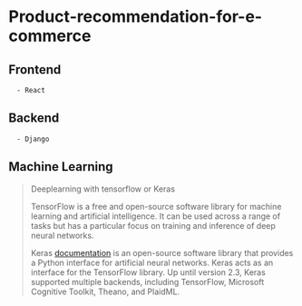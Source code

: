 # Product-recommendation-for-e-commerce
## Frontend 
      - React
## Backend 
      - Django
## Machine Learning
> Deeplearning with tensorflow or Keras
>
> TensorFlow is a free and open-source software library for machine learning and artificial intelligence. It can be used across a range of tasks but has a particular focus on training and inference of deep neural networks. 
>
> Keras [documentation](https://keras.io/)
> is an open-source software library that provides a Python interface for artificial neural networks. Keras acts as an interface for the TensorFlow library. Up until version 2.3, Keras supported multiple backends, including TensorFlow, Microsoft Cognitive Toolkit, Theano, and PlaidML.

